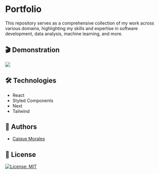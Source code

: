 # Portfolio
This repository serves as a comprehensive collection of my work across various domains, highlighting my skills and expertise in software development, data analysis, machine learning, and more.

## 🎬 Demonstration

<img src="https://imgur.com/Q7tPs04.png" />

## 🛠 Technologies

- React
- Styled Components
- Next
- Tailwind
  
## 👤 Authors

- [Caique Morales](https://www.caiquemorales.com)


## 🪪 License

[![License: MIT](https://img.shields.io/badge/License-MIT-yellow.svg)](https://opensource.org/licenses/MIT)
